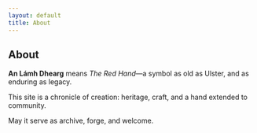 ```yaml
---
layout: default
title: About
---
```


## About

**An Lámh Dhearg** means *The Red Hand*—a symbol as old as Ulster, and as enduring as legacy.

This site is a chronicle of creation: heritage, craft, and a hand extended to community.

May it serve as archive, forge, and welcome.